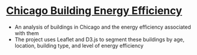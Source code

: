 # [Chicago Building Energy Efficiency](https://mmpatterson.github.io/chicago-buildings/index.html)

* An analysis of buildings in Chicago and the energy efficiency associated with them
* The project uses Leaflet and D3.js to segment these buildings by age, location, building type, and level of energy efficiency 
